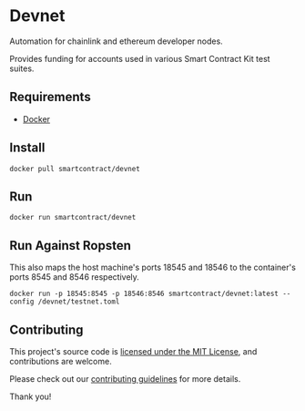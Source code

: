 # Devnet

Automation for chainlink and ethereum developer nodes.

Provides funding for accounts used in various Smart Contract Kit test suites.

## Requirements

- [Docker](https://www.docker.com/)

## Install

```
docker pull smartcontract/devnet
```

## Run

```
docker run smartcontract/devnet
```

## Run Against Ropsten

This also maps the host machine's ports 18545 and 18546 to the container's ports 8545 and 8546 respectively.

```
docker run -p 18545:8545 -p 18546:8546 smartcontract/devnet:latest --config /devnet/testnet.toml
```

## Contributing

This project's source code is [licensed under the MIT License](https://github.com/smartcontractkit/chainlink/blob/master/LICENSE), and contributions are welcome.

Please check out our [contributing guidelines](./docs/CONTRIBUTING.md) for more details.

Thank you!
